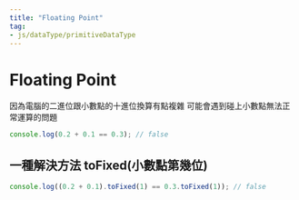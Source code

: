 ```yaml
---
title: "Floating Point"
tag: 
- js/dataType/primitiveDataType
---
```

# Floating Point
因為電腦的二進位跟小數點的十進位換算有點複雜
可能會遇到碰上小數點無法正常運算的問題
```js
console.log(0.2 + 0.1 == 0.3); // false 
```

## 一種解決方法 toFixed(小數點第幾位)
```js
console.log((0.2 + 0.1).toFixed(1) == 0.3.toFixed(1)); // false 
```
